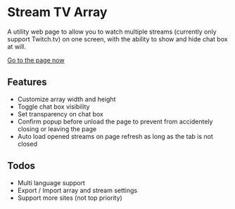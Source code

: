 # Stream TV Array

A utility web page to allow you to watch multiple streams (currently only support Twitch.tv) on one screen, with the ability to show and hide chat box at will.

[Go to the page now](ttps://fsworld009.github.io/StreamTvArray/)


## Features
- Customize array width and height
- Toggle chat box visibility
- Set transparency on chat box
- Confirm popup before unload the page to prevent from accidentely closing or leaving the page
- Auto load opened streams on page refresh as long as the tab is not closed

## Todos
- Multi language support
- Export / Import array and stream settings
- Support more sites (not top priority)